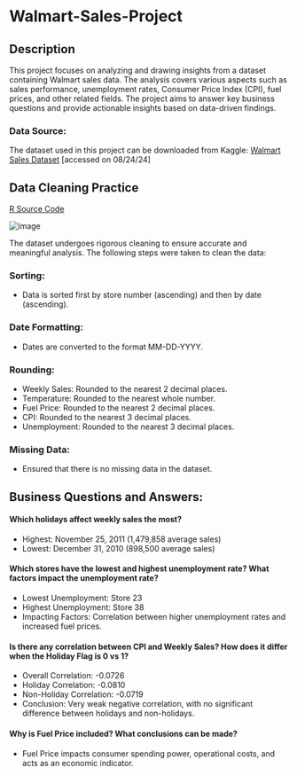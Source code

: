 # Walmart-Sales-Project

## Description
This project focuses on analyzing and drawing insights from a dataset containing Walmart sales data. The analysis covers various aspects such as sales performance, unemployment rates, Consumer Price Index (CPI), fuel prices, and other related fields. The project aims to answer key business questions and provide actionable insights based on data-driven findings.

### Data Source:
The dataset used in this project can be downloaded from Kaggle: [Walmart Sales Dataset](https://www.kaggle.com/datasets/mikhail1681/walmart-sales) [accessed on 08/24/24]  
 
## Data Cleaning Practice
[R Source Code](https://github.com/fatima-basharat/Walmart-Sales_Project/blob/main/walmartsales.R)

![image](https://github.com/user-attachments/assets/3ef97db5-df50-4655-89ed-38165faecf4b)

The dataset undergoes rigorous cleaning to ensure accurate and meaningful analysis. The following steps were taken to clean the data:

### Sorting:
- Data is sorted first by store number (ascending) and then by date (ascending).

### Date Formatting:
- Dates are converted to the format MM-DD-YYYY.

### Rounding:
- Weekly Sales: Rounded to the nearest 2 decimal places.
- Temperature: Rounded to the nearest whole number.
- Fuel Price: Rounded to the nearest 2 decimal places.
- CPI: Rounded to the nearest 3 decimal places.
- Unemployment: Rounded to the nearest 3 decimal places.

### Missing Data:
- Ensured that there is no missing data in the dataset.

## Business Questions and Answers:

#### Which holidays affect weekly sales the most?
- Highest: November 25, 2011 (1,479,858 average sales)
- Lowest: December 31, 2010 (898,500 average sales)

#### Which stores have the lowest and highest unemployment rate? What factors impact the unemployment rate?
- Lowest Unemployment: Store 23
- Highest Unemployment: Store 38
- Impacting Factors: Correlation between higher unemployment rates and increased fuel prices.

#### Is there any correlation between CPI and Weekly Sales? How does it differ when the Holiday Flag is 0 vs 1?
- Overall Correlation: -0.0726
- Holiday Correlation: -0.0810
- Non-Holiday Correlation: -0.0719
- Conclusion: Very weak negative correlation, with no significant difference between holidays and non-holidays.

#### Why is Fuel Price included? What conclusions can be made?
- Fuel Price impacts consumer spending power, operational costs, and acts as an economic indicator.
